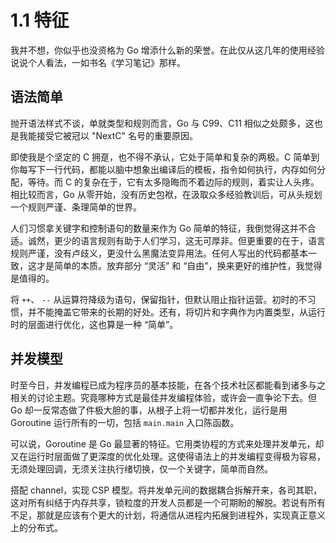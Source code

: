 # 1.1 特征

我并不想，你似乎也没资格为 Go 增添什么新的荣誉。在此仅从这几年的使用经验说说个人看法，一如书名《学习笔记》那样。

## 语法简单

抛开语法样式不谈，单就类型和规则而言，Go 与 C99、C11 相似之处颇多，这也是我能接受它被冠以 "NextC" 名号的重要原因。

即使我是个坚定的 C 拥趸，也不得不承认，它处于简单和复杂的两极。C 简单到你每写下一行代码，都能以脑中想象出编译后的模板，指令如何执行，内存如何分配，等待。而 C 的复杂在于，它有太多隐晦而不着边际的规则，着实让人头疼。相比较而言，Go 从零开始，没有历史包袱，在汲取众多经验教训后，可从头规划一个规则严谨、条理简单的世界。

人们习惯拿关键字和控制语句的数量来作为 Go 简单的特征，我倒觉得这并不合适。诚然，更少的语言规则有助于人们学习，这无可厚非。但更重要的在于，语言规则严谨，没有卢歧义，更没什么黑魔法变异用法。任何人写出的代码都基本一致，这才是简单的本质。放弃部分 “灵活” 和 “自由”，换来更好的维护性，我觉得是值得的。

将 `++`、 `--` 从运算符降级为语句，保留指针，但默认阻止指针运营。初时的不习惯，并不能掩盖它带来的长期的好处。还有，将切片和字典作为内置类型，从运行时的层面进行优化，这也算是一种 “简单”。

## 并发模型

时至今日，并发编程已成为程序员的基本技能，在各个技术社区都能看到诸多与之相关的讨论主题。究竟哪种方式是最佳并发编程体验，或许会一直争论下去。但 Go 却一反常态做了件极大胆的事，从根子上将一切都并发化，运行是用 Goroutine 运行所有的一切，包括 `main.main` 入口陈函数。

可以说，Goroutine 是 Go 最显著的特征。它用类协程的方式来处理并发单元，却又在运行时层面做了更深度的优化处理。这使得语法上的并发编程变得极为容易，无须处理回调，无须关注执行绪切换，仅一个关键字，简单而自然。

搭配 channel，实现 CSP 模型。将并发单元间的数据耦合拆解开来，各司其职，这对所有纠结于内存共享，锁粒度的开发人员都是一个可期盼的解脱。若说有所有不足，那就是应该有个更大的计划，将通信从进程内拓展到进程外，实现真正意义上的分布式。

